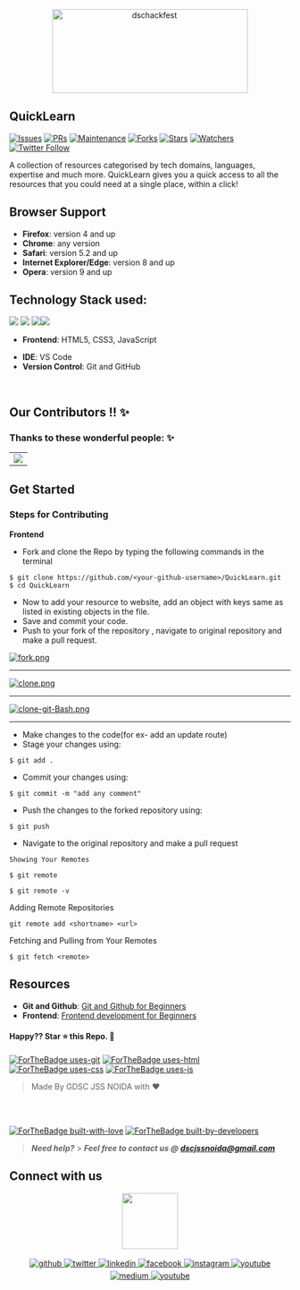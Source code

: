 <!-- <div align="center"> <img align="center" alt="dschackfest" src="https://user-images.githubusercontent.com/42115530/94295926-a5741880-ff7f-11ea-890b-39ad20ac0f21.png" height='150' width='350'></div> -->

<div align="center"> <img align="center" alt="dschackfest" src="https://res.cloudinary.com/de4by5q8o/image/upload/v1633197681/hackfest2021_ocjn5n.svg" height='150' width='350'></div>

## QuickLearn

[![Issues](https://img.shields.io/github/issues/DSC-JSS-NOIDA/QuickLearn)](https://github.com/DSC-JSS-NOIDA/QuickLearn/issues)
[![PRs](https://img.shields.io/github/issues-pr/DSC-JSS-NOIDA/QuickLearn)](https://github.com/DSC-JSS-NOIDA/QuickLearn/pulls)
[![Maintenance](https://img.shields.io/maintenance/yes/2021?color=green&logo=github)](https://github.com/DSC-JSS-NOIDA/)
[![Forks](https://img.shields.io/github/forks/DSC-JSS-NOIDA/QuickLearn?style=social)](https://github.com/DSC-JSS-NOIDA/QuickLearn) [![Stars](https://img.shields.io/github/stars/DSC-JSS-NOIDA/QuickLearn?style=social)](https://github.com/DSC-JSS-NOIDA/QuickLearn) [![Watchers](https://img.shields.io/github/watchers/DSC-JSS-NOIDA/QuickLearn?style=social)](https://github.com/DSC-JSS-NOIDA/QuickLearn) [![Twitter Follow](https://img.shields.io/twitter/follow/DSCJSSATEN?style=social)](https://twitter.com/DSCJSSATEN)

A collection of resources categorised by tech domains, languages, expertise and much more. QuickLearn gives you a quick access to all the resources that you could need at a single place, within a click!

<!-- ### Links

- **Frontend**: https://fossevents.netlify.app/
- **Backend**: https://foss-events.herokuapp.com -->

## Browser Support

- **Firefox**: version 4 and up
- **Chrome**: any version
- **Safari**: version 5.2 and up
- **Internet Explorer/Edge**: version 8 and up
- **Opera**: version 9 and up
<!-- > **Note**: Support for modern mobile browsers is experimental. The website is not responsive in mobile devices until now. -->

## Technology Stack used:

<img src="https://img.shields.io/badge/html5%20-%23E34F26.svg?&style=for-the-badge&logo=html5&logoColor=white"/> <img src="https://img.shields.io/badge/css3%20-%231572B6.svg?&style=for-the-badge&logo=css3&logoColor=white"/> <img src="https://img.shields.io/badge/javascript%20-%23323330.svg?&style=for-the-badge&logo=javascript&logoColor=%23F7DF1E"/><img src="https://img.shields.io/badge/github%20-%23121011.svg?&style=for-the-badge&logo=github&logoColor=white"/>

<!-- <img src="https://img.shields.io/badge/node.js%20-%2343853D.svg?&style=for-the-badge&logo=node.js&logoColor=white"/>  <img src="https://img.shields.io/badge/heroku%20-%23430098.svg?&style=for-the-badge&logo=heroku&logoColor=white"/> -->

 <!-- <img src="https://img.shields.io/badge/express.js%20-%23404d59.svg?&style=for-the-badge"/> <img src ="https://img.shields.io/badge/MongoDB-%234ea94b.svg?&style=for-the-badge&logo=mongodb&logoColor=white"/> -->

- **Frontend**: HTML5, CSS3, JavaScript
<!-- - **Backend**: Node.js, Express.js -->
- **IDE**: VS Code
- **Version Control**: Git and GitHub
<!-- - **Database**: MongoDb
- **Hosting**: Heroku, Netlify -->

<!-- ## Slack Channel

[![chat on slack](https://img.shields.io/badge/chat-on%20slack-brightgreen)](https://join.slack.com/t/dschackfest2020/shared_invite/zt-hvmr02i9-kApLVOuvUHIolKwBbk4Vsg) -->
<br>

<!-- ### GitHub Repository Structure

| S.No. | Branch Name                                                          | Purpose                    |
| ----- | -------------------------------------------------------------------- | -------------------------- |
| 1.    | [master](https://github.com/DSC-JSS-NOIDA/foss-events/tree/master)   | contains the frontend code |
| 2.    | [backend](https://github.com/DSC-JSS-NOIDA/foss-events/tree/backend) | contains all backend code  | -->

## Our Contributors  !! ✨
### Thanks to these wonderful people: ✨

<table>
	<tr>
		<td>
			<a href="https://github.com/DSC-JSS-NOIDA/QuickLearn/graphs/contributors">
  <img src="https://contrib.rocks/image?repo=DSC-JSS-NOIDA/QuickLearn" />
</a>
		</td>
	</tr>
</table>

## Get Started

### Steps for Contributing

<strong>Frontend</strong>

- Fork and clone the Repo by typing the following commands in the terminal

```
$ git clone https://github.com/<your-github-username>/QuickLearn.git
$ cd QuickLearn
```

<!--
- Open this folder in your favourite IDE. <br>
- Run `npm install`.<br>
- Run `git pull` command to sync with remote repo.<br>
  <br> -->
<!-- - Run `npm start` for starting server. -->

- Now to add your resource to website, add an object with keys same as listed in existing objects in the file.<br>
- Save and commit your code.<br>
- Push to your fork of the repository , navigate to original repository and make a pull request.<br>

<!-- <strong>Backend</strong>

> **Note**: You must have Nodejs installed

- Fork and clone the Repo by typing the following commands in the terminal

```
$ git clone https://github.com/DSC-JSS-NOIDA/QuickLearn.git
$ cd QuickLearn
``` -->

[![fork.png](https://i.postimg.cc/dtfvSW4H/fork.png)](https://postimg.cc/sv5tMJF7)

<hr>

[![clone.png](https://i.postimg.cc/XJqdbfZY/clone.png)](https://postimg.cc/47CmvhbD)<hr>

[![clone-git-Bash.png](https://i.postimg.cc/ncdF20Qr/clone-git-Bash.png)](https://postimg.cc/gnZbkysb)

<hr>

- Make changes to the code(for ex- add an update route)
- Stage your changes using:

```
$ git add .
```

- Commit your changes using:

```
$ git commit -m "add any comment"
```

- Push the changes to the forked repository using:

```
$ git push
```

- Navigate to the original repository and make a pull request
```
Showing Your Remotes

$ git remote

$ git remote -v
``` 
Adding Remote Repositories
```
git remote add <shortname> <url>
```
Fetching and Pulling from Your Remotes
```
$ git fetch <remote>
```

## Resources

- **Git and Github**: [Git and Github for Beginners](https://www.youtube.com/watch?v=RGOj5yH7evk)
- **Frontend**: [Frontend development for Beginners](https://www.youtube.com/playlist?list=PL9ooVrP1hQOH2k1SANK5rvq_EAgUKTPoK)
<!-- - **Backend**: [Node.js for Beginners](https://www.youtube.com/playlist?list=PL4cUxeGkcC9gcy9lrvMJ75z9maRw4byYp) -->

#### Happy?? Star ⭐ this Repo. 🤩

[![ForTheBadge uses-git](http://ForTheBadge.com/images/badges/uses-git.svg)](https://github.com/DSC-JSS-NOIDA/QuickLearn)
[![ForTheBadge uses-html](http://ForTheBadge.com/images/badges/uses-html.svg)](https://github.com/DSC-JSS-NOIDA/QuickLearn)
[![ForTheBadge uses-css](http://ForTheBadge.com/images/badges/uses-css.svg)](https://github.com/DSC-JSS-NOIDA/QuickLearn)
[![ForTheBadge uses-js](http://ForTheBadge.com/images/badges/uses-js.svg)](https://github.com/DSC-JSS-NOIDA/QuickLearn)

> Made By GDSC JSS NOIDA with ❤️

<br><br>

[![ForTheBadge built-with-love](http://ForTheBadge.com/images/badges/built-with-love.svg)](https://github.com/DSC-JSS-NOIDA/QuickLearn)
[![ForTheBadge built-by-developers](http://ForTheBadge.com/images/badges/built-by-developers.svg)](https://github.com/DSC-JSS-NOIDA/QuickLearn)

> **_Need help?_** > **_Feel free to contact us @ [dscjssnoida@gmail.com](mailto:idscjssnoida@gmail.com?Subject=DSCHackFest2020)_**

## Connect with us

<div align="center">
 <a href="https://dscjss.in/"><img src="./assets/images/gdsc-logo.png"  height=100px /></a> <br><br> 
<a href="https://github.com/DSC-JSS-NOIDA" target="_blank">
<img src=https://img.shields.io/badge/github-%2324292e.svg?&style=for-the-badge&logo=github&logoColor=white alt=github style="margin-bottom: 5px;" />
</a>
<a href="https://twitter.com/DSCJSSATEN" target="_blank">
<img src=https://img.shields.io/badge/twitter-%2300acee.svg?&style=for-the-badge&logo=twitter&logoColor=white alt=twitter style="margin-bottom: 5px;" />
</a>
<a href="https://www.linkedin.com/company/dsc-jssaten/" target="_blank">
<img src=https://img.shields.io/badge/linkedin-%231E77B5.svg?&style=for-the-badge&logo=linkedin&logoColor=white alt=linkedin style="margin-bottom: 5px;" />
</a>
<a href="https://www.facebook.com/dscjssnoida/" target="_blank">
<img src=https://img.shields.io/badge/facebook-%232E87FB.svg?&style=for-the-badge&logo=facebook&logoColor=white alt=facebook style="margin-bottom: 5px;" />
</a>
<a href="https://www.instagram.com/dscjssaten/?igshid=9ubqtp1ssqsi" target="_blank">
<img src=https://img.shields.io/badge/instagram-%23000000.svg?&style=for-the-badge&logo=instagram&logoColor=white alt=instagram style="margin-bottom: 5px;" />
</a>
 <a href="https://discord.gg/PWEtw7gq" target="_blank">
<img src=https://img.shields.io/badge/discord-%233E77FB.svg?&style=for-the-badge&logo=discord&logoColor=white alt=youtube style="margin-bottom: 5px;" />
</a> 
<a href="https://medium.com/dsc-jss-noida" target="_blank">
<img src=https://img.shields.io/badge/medium-%23292929.svg?&style=for-the-badge&logo=medium&logoColor=white alt=medium style="margin-bottom: 5px;" />
</a>  
<a href="https://www.youtube.com/channel/UCkELk5JFDceaSf8pBa19kDQ" target="_blank">
<img src=https://img.shields.io/badge/youtube-%23FF0000.svg?&style=for-the-badge&logo=youtube&logoColor=white alt=youtube style="margin-bottom: 5px;" />
</a> 
</div>

<!-- "https://user-images.githubusercontent.com/42115530/94302134-5c28c680-ff89-11ea-9ca4-5dcdd4279786.png" -->
